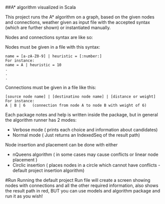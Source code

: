##A* algorithm visualized in Scala

This project runs the A* algorithm on a graph, based on the given nodes and connections, weather given as input file
with the accepted syntax (which are further shown) or instantiated manually.

Nodes and connections syntax are like so:

Nodes must be given in a file with this syntax:
```
name = [a-zA-Z0-9] | heuristic = [:number:]
For instance:
name = A | heuristic = 10
.
.
.
```

Connections must be given in a file like this:
```
[source node name] | [destinatino node name] | [distance or weight]
For instance:
A | B | 6   (connection from node A to node B with weight of 6)
```

Each package notes and help is written inside the package, but in general the algorithm runner has 2 modes:
* Verbose mode ( prints each choice and information about candidates)
* Normal mode ( Just returns an IndexedSeq of the result path)

Node insertion and placement can be done with either
* nQueens algorithm ( in some cases may cause conflicts or linear
node placement )
* Circlic insertion ( places nodes in a circle which cannot have conflicts - default project insertion algorithm)

#Run
Running the default project Run file will create a screen showing nodes with connections and all the other required 
information, also shows the result path in red, BUT you can use models and algorithm package
and run it as you wish!

